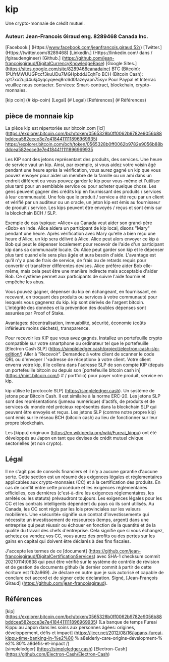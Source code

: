 # kip
Une crypto-monnaie de crédit mutuel.
### Auteur: Jean-Francois Giraud eng. 8289468 Canada Inc.

[Facebook.] (Https://www.facebook.com/jeanfrancois.giraud.52/) [Twitter.] (Https://twitter.com/8289468) [LinkedIn.] (Https://linkedin.com/ dans / jfgiraudengineer) [Github.] (https://github.com/jean-francoisgiraud/DigitalCurrencyKnowledgeBase) [Google Sites.] (https://sites.google.com/site/8289468canadainc)
BTC (Bitcoin): 1PUfrMWUUGPccf3kuUDu7MGHpbddJEqhFo
BCH (Bitcoin Cash): qzt7xx2ujd4ukj4yqcyqeeq8rc6d0fazeyapn75syv
Pour Paypal et Interrac veuillez nous contacter.
Services: Smart-contract, blockchain, crypto-monnaies.

[kip coin] (# kip-coin)
[Legal] (# Legal)
[Références] (# Références)


## pièce de monnaie kip
La pièce kip est répertoriée sur bitcoin.com [ici] (https://explorer.bitcoin.com/bch/token/0565328b0ff0062b9782e9056b88bddcea582ecce3e7e4184411111896969935)
https://explorer.bitcoin.com/bch/token/0565328b0ff0062b9782e9056b88bddcea582ecce3e7e4184411111896969935

Les KIP sont des jetons représentant des produits, des services. Une heure de service vaut un kip. Ainsi, par exemple, si vous aidez votre voisin âgé pendant une heure après la vérification, vous aurez gagné un kip que vous pouvez envoyer pour aider un membre de la famille ou un ami dans un endroit différent ou vous pouvez garder le kip pour vous-même et l'utiliser plus tard pour un semblable service ou pour acheter quelque chose. Les gens peuvent gagner des crédits kip en fournissant des produits / services à leur communauté. Une fois que le produit / service a été reçu par un client et vérifié par un auditeur ou un oracle, un jeton kip est émis au fournisseur de produit / service. Les kips peuvent être envoyés / reçus et sont émis sur la blockchain BCH / SLP.

Exemple de cas typique:
«Alice» au Canada veut aider son grand-père «Bob» en Inde. Alice aidera un participant de kip local, disons "Mary" pendant une heure. Après vérification avec Mary qu'elle a bien reçu une heure d'Alice, un kip sera délivré à Alice. Alice peut alors envoyer ce kip à Bob qui peut le dépenser localement pour recevoir de l'aide d'un participant kip dans sa communauté locale. Ou Alice peut garder son kip et le dépenser plus tard quand elle sera plus âgée et aura besoin d'aide. L'avantage est qu'il n'y a pas de frais de service, de frais ou de retards requis pour convertir et transférer différentes devises. Alice préfère aider Bob elle-même, mais cela peut être une manière indirecte mais acceptable d'aider Bob. Ce système permet aux participants de suivre l'aide fournie et empêche les abus.

Vous pouvez gagner, dépenser du kip en échangeant, en fournissant, en recevant, en troquant des produits ou services à votre communauté pour lesquels vous gagnerez du kip. kip sont dérivés de l'argent bitcoin. L'intégrité des données et la prévention des doubles dépenses sont assurées par Proof of Stake.

Avantages: décentralisation, immuabilité, sécurité, économie (coûts inférieurs moins déchets), transparence.

Pour recevoir les KIP que vous avez gagnés.
Installez un portefeuille crypto compatible sur votre smartphone ou ordinateur tel que le portefeuille [Electron Cash SLP] (https://simpleledger.cash/project/electron-cash-slp-edition/)
Aller à "Recevoir". Demandez à votre client de scanner le code QRL ou d'envoyer l '«adresse de réception» à votre client.
Votre client enverra votre kip, il le collera dans l'adresse SLP de son compte KIP (depuis un portefeuille bitcoin ou depuis son [portefeuille bitcoin cash in] (https://mint.bitcoin.com/) # / portfolio) pour payer votre produit, service en kip.

kip utilise le [protocole SLP] (https://simpleledger.cash). Un système de jetons pour Bitcoin Cash. Il est similaire à la norme ERC-20. Les jetons SLP sont des représentations (jumeau numérique) d'actifs, de produits et de services du monde réel précieux représentés dans la blockchain SLP qui peuvent être envoyés et reçus. Les jetons SLP (comme notre propre kip) sont émis sur le réseau BCH (bitcoin cash) au lieu de fonctionner sur leur propre blockchain.

Les [kippu] originaux (https://en.wikipedia.org/wiki/Fureai_kippu) ont été développés au Japon en tant que devises de crédit mutuel civique sectorielles (et non crypto).

## Légal

Il ne s'agit pas de conseils financiers et il n'y a aucune garantie d'aucune sorte. Cette section est un résumé des exigences légales et réglementaires applicables aux crypto-monnaies (CC) et à la certification des produits. En cas de conflit entre cette procédure et les exigences réglementaires officielles, ces dernières (c'est-à-dire les exigences réglementaires, les arrêtés ou les statuts) prévaudront toujours. Les exigences légales pour les CC et les contrats intelligents dépendent du pays où ils sont utilisés. Au Canada, les CC sont régis par les lois provinciales sur les valeurs mobilières. Une «sécurité» signifie «un contrat d'investissement» qui nécessite un investissement de ressources (temps, argent) dans une entreprise qui peut réussir ou échouer en fonction de la quantité et de la qualité du travail des chefs d'entreprise. Cela signifie que si vous échangez, achetez ou vendez vos CC, vous aurez des profits ou des pertes sur les gains en capital qui doivent être déclarés à des fins fiscales.

J'accepte les termes de ce [document] (https://github.com/jean-francoisgiraud/DigitalCertificationServices) avec SHA-1 checksum commit 20210114t0638 qui peut être vérifié sur le système de contrôle de révision et de gestion de documents github (le dernier commit à partir de cette écriture est fb2a969). Je déclare en outre que je suis autorisé et capable de conclure cet accord et de signer cette déclaration. Signé, [Jean-François Giraud] (https://github.com/jean-francoisgiraud).

## Références
[kip] (https://explorer.bitcoin.com/bch/token/0565328b0ff0062b9782e9056b88bddcea582ecce3e7e4184411111896969935)
[La banque de temps Fureai Kippu au Japon dans les soins aux personnes âgées: origines, développement, défis et impact] (https://ijccr.net/2012/08/16/japans-fureai-kippu-time-banking-in-%e2%80 % a8elderly-care-origins-development-% e2% 80% a8défis-et-impact /)  
[simpleledger] (https://simpleledger.cash)
[Electron-Cash] (https://github.com/Electron-Cash/Electron-Cash)
